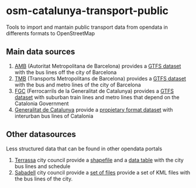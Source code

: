 # osm-catalunya-transport-public
Tools to import and mantain public transport data from opendata in differents
formats to OpenStreetMap
## Main data sources
1. [AMB](http://www.amb.cat) (Autoritat Metropolitana de Barcelona) provides a
[GTFS dataset](http://www.amb.cat/ca/web/area-metropolitana/dades-obertes/cataleg/detall/-/dataset/informacio-de-companyies--linies-i-recorreguts/1033377/11692)
with the bus lines off the city of Barcelona
2. [TMB](http://www.tmb.cat) (Transports Metropolitans de Barcelona) provides
a [GTFS dataset](https://www.tmb.cat/en/about-tmb/tools-for-developers) with
the bus and metro lines of the city of Barcelona
3. [FGC](http://www.fgc.cat) (Ferrocarrils de la Generalitat de Catalunya)
provides a [GTFS dataset](http://dadesobertes.gencat.cat/ca/cercador/detall-cataleg/?id=178)
with suburban train lines and metro lines that depend on the Catalonia
Government
4. [Generalitat de Catalunya](http://www.gencat.cat) provide a [propietary
format dataset](http://dadesobertes.gencat.cat/ca/cercador/detall-cataleg/?id=7372)
with interurban bus lines of Catalonia

## Other datasources
Less structured data that can be found in other opendata portals
1. [Terrassa](http://www.terrassa.cat) city council provide a [shapefile](https://opendata.terrassa.cat/MOBILITAT_I_TRANSPORT/Transports-P-blics-de-Terrassa-Transportes-P-blico/7tbd-7azw)
and a [data table](https://opendata.terrassa.cat/MOBILITAT_I_TRANSPORT/Parades-i-horaris-bus-Paradas-y-horarios-bus-Bus-s/b6md-6f8c)
with the city bus lines and schedule
2. [Sabadell](http://www.sabadell.cat) city council provide a [set of files](http://opendata.sabadell.cat/ca/inici/fitxes-cataleg?option=com_iasmetadadesarticles&cod=OD,CT-3-&title=Transports)
provide a set of KML files with the bus lines of the city.

